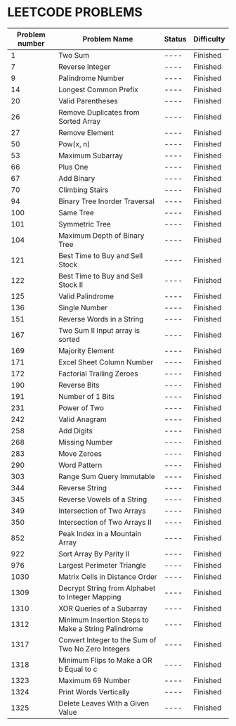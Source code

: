 # LEETCODE PROBLEMS

| Problem number | Problem Name | Status | Difficulty |
| -------------- | ------------ | ------ | ---------- |
| 1              | Two Sum      | ----   | Finished   |
| 7              | Reverse Integer      | ----   | Finished   |
| 9              | Palindrome Number      | ----   | Finished   |
| 14              | Longest Common Prefix      | ----   | Finished   |
| 20              | Valid Parentheses      | ----   | Finished   |
| 26              | Remove Duplicates from Sorted Array      | ----   | Finished   |
| 27              | Remove Element      | ----   | Finished   |
| 50              | Pow(x, n)      | ----   | Finished   |
| 53              | Maximum Subarray      | ----   | Finished   |
| 66              | Plus One      | ----   | Finished   |
| 67              | Add Binary      | ----   | Finished   |
| 70              | Climbing Stairs      | ----   | Finished   |
| 94              | Binary Tree Inorder Traversal      | ----   | Finished   |
| 100              | Same Tree      | ----   | Finished   |
| 101              | Symmetric Tree      | ----   | Finished   |
| 104              | Maximum Depth of Binary Tree      | ----   | Finished   |
| 121              | Best Time to Buy and Sell Stock      | ----   | Finished   |
| 122              | Best Time to Buy and Sell Stock II      | ----   | Finished   |
| 125              | Valid Palindrome      | ----   | Finished   |
| 136              | Single Number      | ----   | Finished   |
| 151              | Reverse Words in a String      | ----   | Finished   |
| 167              | Two Sum II Input array is sorted      | ----   | Finished   |
| 169              | Majority Element      | ----   | Finished   |
| 171              | Excel Sheet Column Number      | ----   | Finished   |
| 172              | Factorial Trailing Zeroes      | ----   | Finished   |
| 190              | Reverse Bits      | ----   | Finished   |
| 191              | Number of 1 Bits      | ----   | Finished   |
| 231              | Power of Two      | ----   | Finished   |
| 242              | Valid Anagram      | ----   | Finished   |
| 258              | Add Digits      | ----   | Finished   |
| 268              | Missing Number      | ----   | Finished   |
| 283              | Move Zeroes      | ----   | Finished   |
| 290              | Word Pattern      | ----   | Finished   |
| 303              | Range Sum Query Immutable      | ----   | Finished   |
| 344              | Reverse String      | ----   | Finished   |
| 345              | Reverse Vowels of a String      | ----   | Finished   |
| 349              | Intersection of Two Arrays      | ----   | Finished   |
| 350              | Intersection of Two Arrays II      | ----   | Finished   |
| 852              | Peak Index in a Mountain Array      | ----   | Finished   |
| 922              | Sort Array By Parity II      | ----   | Finished   |
| 976              | Largest Perimeter Triangle      | ----   | Finished   |
| 1030              | Matrix Cells in Distance Order      | ----   | Finished   |
| 1309              | Decrypt String from Alphabet to Integer Mapping      | ----   | Finished   |
| 1310              | XOR Queries of a Subarray      | ----   | Finished   |
| 1312              | Minimum Insertion Steps to Make a String Palindrome      | ----   | Finished   |
| 1317              | Convert Integer to the Sum of Two No Zero Integers      | ----   | Finished   |
| 1318              | Minimum Flips to Make a OR b Equal to c      | ----   | Finished   |
| 1323              | Maximum 69 Number      | ----   | Finished   |
| 1324              | Print Words Vertically      | ----   | Finished   |
| 1325              | Delete Leaves With a Given Value      | ----   | Finished   |
